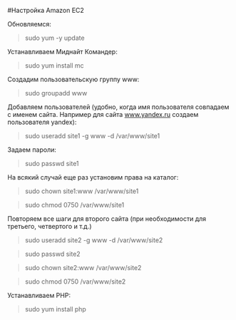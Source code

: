 #Настройка Amazon EC2

Обновляемся:

>   sudo yum -y update

Устанавливаем Миднайт Командер:

>   sudo yum install mc

Создадим пользовательскую группу www:

> sudo groupadd www

Добавляем пользователей (удобно, когда имя пользователя совпадаем с именем сайта. Например для сайта www.yandex.ru создаем пользователя yandex):

> sudo useradd site1 -g www -d /var/www/site1

Задаем пароли:

> sudo passwd site1


На всякий случай еще раз установим права на каталог:

> sudo chown site1:www /var/www/site1

> sudo chmod 0750 /var/www/site1


Повторяем все шаги для второго сайта (при необходимости для третьего, четвертого и т.д.)

> sudo useradd site2 -g www -d /var/www/site2

> sudo passwd site2

> sudo chown site2:www /var/www/site2

> sudo chmod 0750 /var/www/site2

Устанавливаем PHP:

>   sudo yum install php

